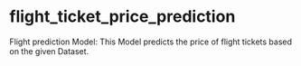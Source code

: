# flight_ticket_price_prediction
Flight prediction Model: This Model predicts the price of flight tickets based on the given Dataset.
